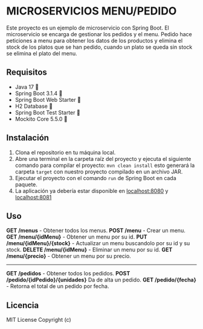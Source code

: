 # MICROSERVICIOS MENU/PEDIDO

Este proyecto es un ejemplo de microservicio con Spring Boot. El microservicio se encarga de gestionar los pedidos y el menu. Pedido hace peticiones a menu para obtener los datos de los productos y elimina el stock de los platos que se han pedido, cuando un plato se queda sin stock se elimina el plato del menu.

## Requisitos

- Java 17 🍵
- Spring Boot 3.1.4 🍃
- Spring Boot Web Starter 🍃
- H2 Database 💽
- Spring Boot Test Starter 🧪
- Mockito Core 5.5.0 🧪

## Instalación

1. Clona el repositorio en tu máquina local.
2. Abre una terminal en la carpeta raíz del proyecto y ejecuta el siguiente comando para compilar el proyecto: `mvn clean install` esto generará la carpeta `target` con nuestro proyecto compilado en un archivo JAR.
3. Ejecutar el proyecto con el comando `run` de Spring Boot en cada paquete.
4. La aplicación ya debería estar disponible en [localhost:8080](http://localhost:8080) y [localhost:8081](http://localhost:8081)

## Uso

**GET /menus** - Obtener todos los menus.
**POST /menu** - Crear un menu.
**GET /menu/{idMenu}** - Obtener un menu por su id.
**PUT /menu/{idMenu}/{stock}** - Actualizar un menu buscandolo por su id y su stock.
**DELETE /menu/{idMenu}** - Eliminar un menu por su id.
**GET /menu/{precio}** - Obtener un menu por su precio.
___
**GET /pedidos** - Obtener todos los pedidos.
**POST /pedido/{idPedido}/{unidades}** Da de alta un pedido.
**GET /pedido/{fecha}** - Retorna el total de un pedido por fecha.

## Licencia

MIT License Copyright (c)
